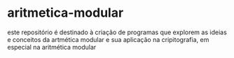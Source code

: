 # aritmetica-modular
este repositório é destinado à criação de programas que explorem as ideias e conceitos da artmética modular e sua aplicação na cripitografia, em especial na aritmética modular

